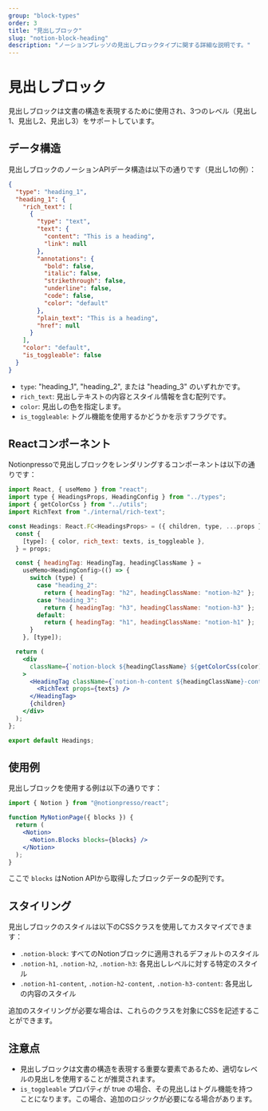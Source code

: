 ```yaml
---
group: "block-types"
order: 3
title: "見出しブロック"
slug: "notion-block-heading"
description: "ノーションプレッソの見出しブロックタイプに関する詳細な説明です。"
---
```


# 見出しブロック

見出しブロックは文書の構造を表現するために使用され、3つのレベル（見出し1、見出し2、見出し3）をサポートしています。

## データ構造

見出しブロックのノーションAPIデータ構造は以下の通りです（見出し1の例）：

```json
{
  "type": "heading_1",
  "heading_1": {
    "rich_text": [
      {
        "type": "text",
        "text": {
          "content": "This is a heading",
          "link": null
        },
        "annotations": {
          "bold": false,
          "italic": false,
          "strikethrough": false,
          "underline": false,
          "code": false,
          "color": "default"
        },
        "plain_text": "This is a heading",
        "href": null
      }
    ],
    "color": "default",
    "is_toggleable": false
  }
}
```

- `type`: "heading_1", "heading_2", または "heading_3" のいずれかです。
- `rich_text`: 見出しテキストの内容とスタイル情報を含む配列です。
- `color`: 見出しの色を指定します。
- `is_toggleable`: トグル機能を使用するかどうかを示すフラグです。

## Reactコンポーネント

Notionpressoで見出しブロックをレンダリングするコンポーネントは以下の通りです：

```jsx
import React, { useMemo } from "react";
import type { HeadingsProps, HeadingConfig } from "../types";
import { getColorCss } from "../utils";
import RichText from "./internal/rich-text";

const Headings: React.FC<HeadingsProps> = ({ children, type, ...props }) => {
  const {
    [type]: { color, rich_text: texts, is_toggleable },
  } = props;

  const { headingTag: HeadingTag, headingClassName } =
    useMemo<HeadingConfig>(() => {
      switch (type) {
        case "heading_2":
          return { headingTag: "h2", headingClassName: "notion-h2" };
        case "heading_3":
          return { headingTag: "h3", headingClassName: "notion-h3" };
        default:
          return { headingTag: "h1", headingClassName: "notion-h1" };
      }
    }, [type]);

  return (
    <div
      className={`notion-block ${headingClassName} ${getColorCss(color)}`}
    >
      <HeadingTag className={`notion-h-content ${headingClassName}-content`}>
        <RichText props={texts} />
      </HeadingTag>
      {children}
    </div>
  );
};

export default Headings;
```

## 使用例

見出しブロックを使用する例は以下の通りです：

```jsx
import { Notion } from "@notionpresso/react";

function MyNotionPage({ blocks }) {
  return (
    <Notion>
      <Notion.Blocks blocks={blocks} />
    </Notion>
  );
}
```

ここで `blocks` はNotion APIから取得したブロックデータの配列です。

## スタイリング

見出しブロックのスタイルは以下のCSSクラスを使用してカスタマイズできます：

- `.notion-block`: すべてのNotionブロックに適用されるデフォルトのスタイル
- `.notion-h1`, `.notion-h2`, `.notion-h3`: 各見出しレベルに対する特定のスタイル
- `.notion-h1-content`, `.notion-h2-content`, `.notion-h3-content`: 各見出しの内容のスタイル

追加のスタイリングが必要な場合は、これらのクラスを対象にCSSを記述することができます。

## 注意点

- 見出しブロックは文書の構造を表現する重要な要素であるため、適切なレベルの見出しを使用することが推奨されます。
- `is_toggleable` プロパティが true の場合、その見出しはトグル機能を持つことになります。この場合、追加のロジックが必要になる場合があります。
